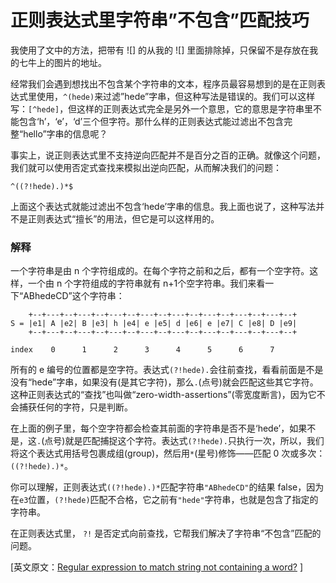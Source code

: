
# 正则表达式里字符串”不包含”匹配技巧

我使用了文中的方法，把带有 ![] 的从我的 ![] 里面排除掉，只保留不是存放在我的七牛上的图片的地址。


经常我们会遇到想找出不包含某个字符串的文本，程序员最容易想到的是在正则表达式里使用，`^(hede)`来过滤”hede”字串，但这种写法是错误的。我们可以这样写：`[^hede]`，但这样的正则表达式完全是另外一个意思，它的意思是字符串里不能包含‘h’，‘e’，‘d’三个但字符。那什么样的正则表达式能过滤出不包含完整“hello”字串的信息呢？

事实上，说正则表达式里不支持逆向匹配并不是百分之百的正确。就像这个问题，我们就可以使用否定式查找来模拟出逆向匹配，从而解决我们的问题：

```
^((?!hede).)*$
```

上面这个表达式就能过滤出不包含‘hede’字串的信息。我上面也说了，这种写法并不是正则表达式“擅长”的用法，但它是可以这样用的。

### 解释

一个字符串是由 n 个字符组成的。在每个字符之前和之后，都有一个空字符。这样，一个由 n 个字符组成的字符串就有 n+1个空字符串。我们来看一下“ABhedeCD”这个字符串：

```
    +--+---+--+---+--+---+--+---+--+---+--+---+--+---+--+---+--+
S = |e1| A |e2| B |e3| h |e4| e |e5| d |e6| e |e7| C |e8| D |e9|
    +--+---+--+---+--+---+--+---+--+---+--+---+--+---+--+---+--+

index    0      1      2      3      4      5      6      7
```

所有的 e 编号的位置都是空字符。表达式`(?!hede).`会往前查找，看看前面是不是没有“hede”字串，如果没有(是其它字符)，那么`.`(点号)就会匹配这些其它字符。这种正则表达式的“查找”也叫做“zero-width-assertions”(零宽度断言)，因为它不会捕获任何的字符，只是判断。

在上面的例子里，每个空字符都会检查其前面的字符串是否不是‘hede’，如果不是，这`.`(点号)就是匹配捕捉这个字符。表达式`(?!hede).`只执行一次，所以，我们将这个表达式用括号包裹成组(group)，然后用`*`(星号)修饰——匹配 0 次或多次：`((?!hede).)*`。

你可以理解，正则表达式`((?!hede).)*`匹配字符串`"ABhedeCD"`的结果 false，因为在`e3`位置，`(?!hede)`匹配不合格，它之前有`"hede"`字符串，也就是包含了指定的字符串。

在正则表达式里， `?!` 是否定式向前查找，它帮我们解决了字符串“不包含”匹配的问题。





[英文原文：[Regular expression to match string not containing a word?](http://stackoverflow.com/questions/406230/regular-expression-to-match-string-not-containing-a-word) ]
